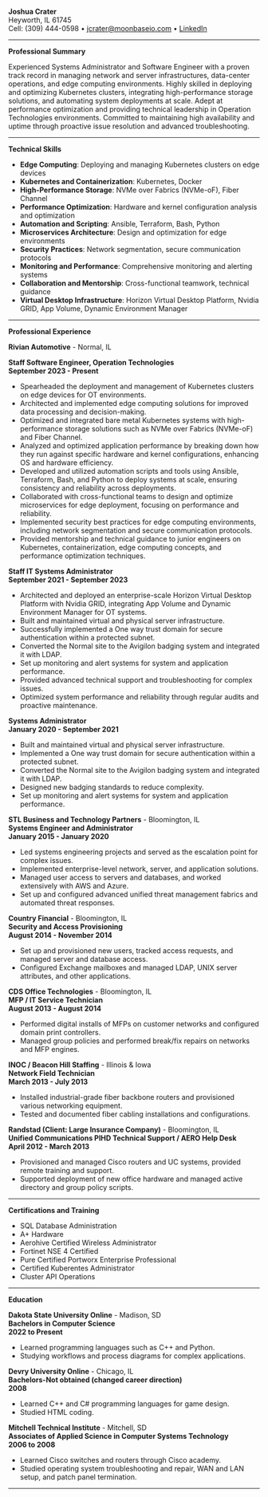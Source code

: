 **Joshua Crater**  
Heyworth, IL 61745  
Cell: (309) 444-0598 • jcrater@moonbaseio.com • [LinkedIn](http://bit.ly/2lTHMoo)

---

**Professional Summary**

Experienced Systems Administrator and Software Engineer with a proven track record in managing network and server infrastructures, data-center operations, and edge computing environments. Highly skilled in deploying and optimizing Kubernetes clusters, integrating high-performance storage solutions, and automating system deployments at scale. Adept at performance optimization and providing technical leadership in Operation Technologies environments. Committed to maintaining high availability and uptime through proactive issue resolution and advanced troubleshooting.

---

**Technical Skills**

- **Edge Computing**: Deploying and managing Kubernetes clusters on edge devices
- **Kubernetes and Containerization**: Kubernetes, Docker
- **High-Performance Storage**: NVMe over Fabrics (NVMe-oF), Fiber Channel
- **Performance Optimization**: Hardware and kernel configuration analysis and optimization
- **Automation and Scripting**: Ansible, Terraform, Bash, Python
- **Microservices Architecture**: Design and optimization for edge environments
- **Security Practices**: Network segmentation, secure communication protocols
- **Monitoring and Performance**: Comprehensive monitoring and alerting systems
- **Collaboration and Mentorship**: Cross-functional teamwork, technical guidance
- **Virtual Desktop Infrastructure**: Horizon Virtual Desktop Platform, Nvidia GRID, App Volume, Dynamic Environment Manager

---

**Professional Experience**

**Rivian Automotive** - Normal, IL  

**Staff Software Engineer, Operation Technologies**  
**September 2023 - Present**

- Spearheaded the deployment and management of Kubernetes clusters on edge devices for OT environments.
- Architected and implemented edge computing solutions for improved data processing and decision-making.
- Optimized and integrated bare metal Kubernetes systems with high-performance storage solutions such as NVMe over Fabrics (NVMe-oF) and Fiber Channel.
- Analyzed and optimized application performance by breaking down how they run against specific hardware and kernel configurations, enhancing OS and hardware efficiency.
- Developed and utilized automation scripts and tools using Ansible, Terraform, Bash, and Python to deploy systems at scale, ensuring consistency and reliability across deployments.
- Collaborated with cross-functional teams to design and optimize microservices for edge deployment, focusing on performance and reliability.
- Implemented security best practices for edge computing environments, including network segmentation and secure communication protocols.
- Provided mentorship and technical guidance to junior engineers on Kubernetes, containerization, edge computing concepts, and performance optimization techniques.

**Staff IT Systems Administrator**  
**September 2021 - September 2023**

- Architected and deployed an enterprise-scale Horizon Virtual Desktop Platform with Nvidia GRID, integrating App Volume and Dynamic Environment Manager for OT systems.
- Built and maintained virtual and physical server infrastructure.
- Successfully implemented a One way trust domain for secure authentication within a protected subnet.
- Converted the Normal site to the Avigilon badging system and integrated it with LDAP.
- Set up monitoring and alert systems for system and application performance.
- Provided advanced technical support and troubleshooting for complex issues.
- Optimized system performance and reliability through regular audits and proactive maintenance.

**Systems Administrator**  
**January 2020 - September 2021**

- Built and maintained virtual and physical server infrastructure.
- Implemented a One way trust domain for secure authentication within a protected subnet.
- Converted the Normal site to the Avigilon badging system and integrated it with LDAP.
- Designed new badging standards to reduce complexity.
- Set up monitoring and alert systems for system and application performance.

**STL Business and Technology Partners** - Bloomington, IL  
**Systems Engineer and Administrator**  
**January 2015 - January 2020**

- Led systems engineering projects and served as the escalation point for complex issues.
- Implemented enterprise-level network, server, and application solutions.
- Managed user access to servers and databases, and worked extensively with AWS and Azure.
- Set up and configured advanced unified threat management fabrics and automated threat responses.

**Country Financial** - Bloomington, IL  
**Security and Access Provisioning**  
**August 2014 - November 2014**

- Set up and provisioned new users, tracked access requests, and managed server and database access.
- Configured Exchange mailboxes and managed LDAP, UNIX server attributes, and other applications.

**CDS Office Technologies** - Bloomington, IL  
**MFP / IT Service Technician**  
**August 2013 - August 2014**

- Performed digital installs of MFPs on customer networks and configured domain print controllers.
- Managed group policies and performed break/fix repairs on networks and MFP engines.

**INOC / Beacon Hill Staffing** - Illinois & Iowa  
**Network Field Technician**  
**March 2013 - July 2013**

- Installed industrial-grade fiber backbone routers and provisioned various networking equipment.
- Tested and documented fiber cabling installations and configurations.

**Randstad (Client: Large Insurance Company)** - Bloomington, IL  
**Unified Communications PIHD Technical Support / AERO Help Desk**  
**April 2012 - March 2013**

- Provisioned and managed Cisco routers and UC systems, provided remote training and support.
- Supported deployment of new office hardware and managed active directory and group policy scripts.

---

**Certifications and Training**

- SQL Database Administration
- A+ Hardware
- Aerohive Certified Wireless Administrator
- Fortinet NSE 4 Certified
- Pure Certified Portworx Enterprise Professional
- Certified Kuberentes Administrator
- Cluster API Operations

---

**Education**

**Dakota State University Online** - Madison, SD  
**Bachelors in Computer Science**  
**2022 to Present**

- Learned programming languages such as C++ and Python.
- Studying workflows and process diagrams for complex applications.

**Devry University Online** - Chicago, IL  
**Bachelors-Not obtained (changed career direction)**  
**2008**

- Learned C++ and C# programming languages for game design.
- Studied HTML coding.

**Mitchell Technical Institute** - Mitchell, SD  
**Associates of Applied Science in Computer Systems Technology**  
**2006 to 2008**

- Learned Cisco switches and routers through Cisco academy.
- Studied operating system troubleshooting and repair, WAN and LAN setup, and patch panel termination.

---